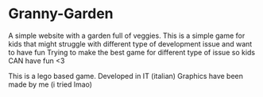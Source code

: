 # Granny-Garden

A simple website with a garden full of veggies.
This is a simple game for kids that might struggle with different type of development issue and want to have fun
Trying to make the best game for different type of issue so kids CAN have fun <3

This is a lego based game.
Developed in IT (italian)
Graphics have been made by me (i tried lmao)
